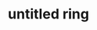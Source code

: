 ---
layout: post
title: "untitled ring"
categories: [jewelry, metal]
medium: "brass, silver solder, small lock nuts"
image: /assets/images/abacus2/ring3.jpg
images: 'images/abacus2'
permalink: /ring3/
---